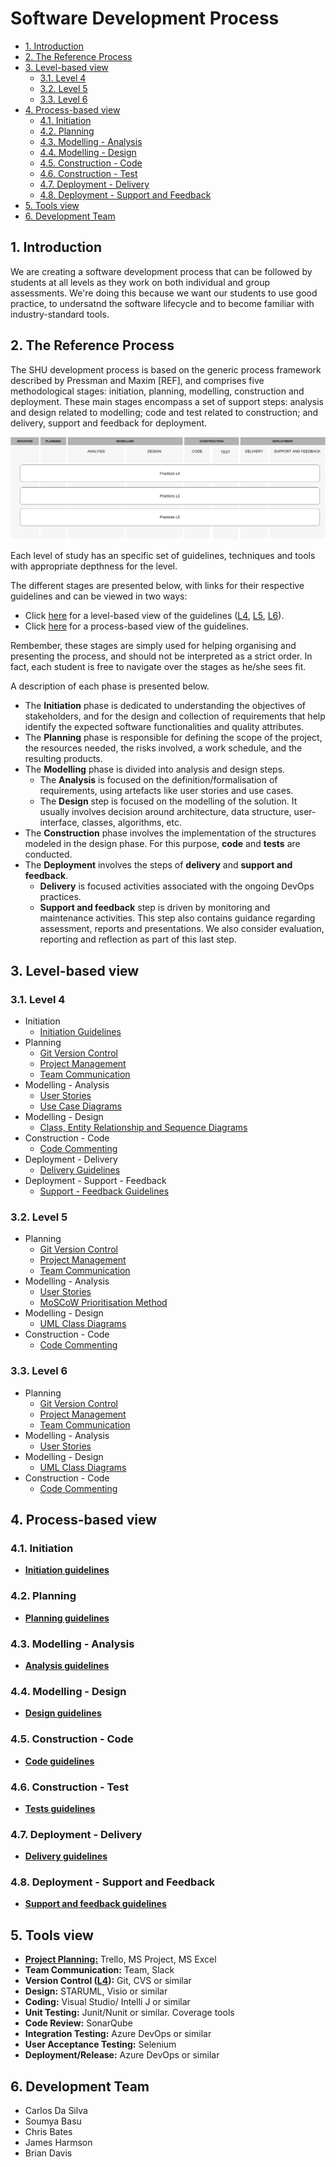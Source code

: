 # Software Development Process <!-- omit in toc -->

- [1. Introduction](#1-introduction)
- [2. The Reference Process](#2-the-reference-process)
- [3. Level-based view](#3-level-based-view)
  - [3.1. Level 4](#31-level-4)
  - [3.2. Level 5](#32-level-5)
  - [3.3. Level 6](#33-level-6)
- [4. Process-based view](#4-process-based-view)
  - [4.1. Initiation](#41-initiation)
  - [4.2. Planning](#42-planning)
  - [4.3. Modelling - Analysis](#43-modelling---analysis)
  - [4.4. Modelling - Design](#44-modelling---design)
  - [4.5. Construction - Code](#45-construction---code)
  - [4.6. Construction - Test](#46-construction---test)
  - [4.7. Deployment - Delivery](#47-deployment---delivery)
  - [4.8. Deployment - Support and Feedback](#48-deployment---support-and-feedback)
- [5. Tools view](#5-tools-view)
- [6. Development Team](#6-development-team)

## 1. Introduction

We are creating a software development process that can be followed by students at all levels as they work on both individual and group
assessments.
We're doing this because we want our students to use good practice, to undersatnd the software lifecycle and to become familiar with industry-standard tools.

## 2. The Reference Process

The SHU development process is based on the generic process framework described by Pressman and Maxim [REF], and comprises five methodological stages: initiation, planning, modelling, construction and deployment. These main stages encompass a set of support steps: analysis and design related to modelling; code and test related to construction; and delivery, support and feedback for deployment.

![Reference Process](./Process.png)

Each level of study has an specific set of guidelines, techniques and tools with appropriate depthness for the level.

The different stages are presented below, with links for their respective guidelines and can be viewed in two ways:

- Click [here](#3-level-based-view) for a level-based view of the guidelines ([L4](#31-level-4), [L5](#32-level-5), [L6](#33-level-6)).
- Click [here](#4-process-based-view) for a process-based view of the guidelines.

Rembember, these stages are simply used for helping organising and presenting the process, and should not be interpreted as a strict order.
In fact, each student is free to navigate over the stages as he/she sees fit.

A description of each phase is presented below.

- The **Initiation** phase is dedicated to understanding the objectives of stakeholders, and for the design and collection of requirements that help identify the expected software functionalities and quality attributes.
- The **Planning** phase is responsible for defining the scope of the project, the resources needed, the risks involved, a work schedule, and the resulting products.
- The **Modelling** phase is divided into analysis and design steps.
  - The **Analysis** is focused on the definition/formalisation of requirements, using artefacts like user stories and use cases.
  - The **Design** step is focused on the modelling of the solution. It usually involves decision around architecture, data structure, user-interface, classes, algorithms, etc.
- The **Construction** phase involves the implementation of the structures modeled in the design phase. For this purpose, **code** and **tests** are conducted.
- The **Deployment** involves the steps of **delivery** and **support and feedback**.
  - **Delivery** is focused activities associated with the ongoing DevOps practices.
  - **Support and feedback** step is driven by monitoring and maintenance activities. This step also contains guidance regarding assessment, reports and presentations. We also consider evaluation, reporting and reflection as part of this last step.

## 3. Level-based view

### 3.1. Level 4

- Initiation
  - [Initiation Guidelines](initiation/level4/level4-initiation.md)
- Planning
  - [Git Version Control](planning/version-control/level_4_git_instructions.md)
  - [Project Management](planning/project-management/level-4/level_4_management_guidelines.md)
  - [Team Communication](planning/team-communication/level-4/level_4_team_communication_guidelines.md)
- Modelling - Analysis
  - [User Stories](modelling-analysis/level4/level-4-user-stories.md)
  - [Use Case Diagrams](modelling-analysis/level4/level_4_use_case_guidance.md)
- Modelling - Design
  - [Class, Entity Relationship and Sequence Diagrams](modelling-design/level4/level4-design.md)
- Construction - Code
  - [Code Commenting](construction-code/level4/level4-code-commenting.md)
- Deployment - Delivery
  - [Delivery Guidelines](deployment-delivery/level-4/level_4_delivery_guidelines.md)
- Deployment - Support - Feedback
  - [Support - Feedback Guidelines](deployment-support-feedback/level-4/level_4_feedback_guidelines.md)
  
### 3.2. Level 5

- Planning
  - [Git Version Control](planning/version-control/level_5_git_instructions.md)
  - [Project Management](planning/project-management/level-5/level_5_management_guidelines.md)
  - [Team Communication](planning/team-communication/level-5/level_5_team_communication_guidelines.md)
- Modelling - Analysis
  - [User Stories](modelling-analysis/level5/level-5-user-stories.md)
  - [MoSCoW Prioritisation Method](modelling-analysis/level5/moscow_prioritisation_method.md)
- Modelling - Design
  - [UML Class Diagrams]()
- Construction - Code
  - [Code Commenting](construction-code/level5/level5-code-commenting.md)

### 3.3. Level 6

- Planning
  - [Git Version Control](planning/version-control/level_6_git_instructions.md)
  - [Project Management](planning/project-management/level-6/level_6_management_guidelines.md)
  - [Team Communication](planning/team-communication/level-6/level_6_team_communication_guidelines.md)
- Modelling - Analysis
  - [User Stories](modelling-analysis/level6/level-6-user-stories.md)
- Modelling - Design
  - [UML Class Diagrams]()
- Construction - Code
  - [Code Commenting](construction-code/level6/level6-code-commenting.md)

## 4. Process-based view

### 4.1. Initiation

- [**Initiation guidelines**](initiation/README.md)

### 4.2. Planning

- [**Planning guidelines**](planning/README.md)

### 4.3. Modelling - Analysis

- [**Analysis guidelines**](modelling-analysis/README.md)

### 4.4. Modelling - Design

- [**Design guidelines**](modelling-design/README.md)

### 4.5. Construction - Code

- [**Code guidelines**](construction-code/README.md)

### 4.6. Construction - Test

- [**Tests guidelines**](construction-test/README.md)

### 4.7. Deployment - Delivery

- [**Delivery guidelines**](deployment-delivery/README.md)

### 4.8. Deployment - Support and Feedback

- [**Support and feedback guidelines**](deployment-support-feedback/README.md)

## 5. Tools view

- [**Project Planning:**](planning/project-management/tools/project_management_tools.md) Trello, MS Project, MS Excel
- **Team Communication:** Team, Slack
- **Version Control ([L4](/planning/version-control/tools/level_4_git_tools.md)):** Git, CVS or similar
- **Design:** STARUML, Visio or similar
- **Coding:** Visual Studio/ Intelli J  or similar
- **Unit Testing:** Junit/Nunit or similar. Coverage tools
- **Code Review:** SonarQube
- **Integration Testing:** Azure DevOps or similar
- **User Acceptance Testing:** Selenium
- **Deployment/Release:** Azure DevOps or similar

## 6. Development Team

- Carlos Da Silva
- Soumya Basu
- Chris Bates
- James Harmson
- Brian Davis
